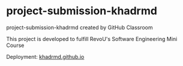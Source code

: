# project-submission-khadrmd
project-submission-khadrmd created by GitHub Classroom

This project is developed to fulfill RevoU's Software Engineering Mini Course

Deployment: [khadrmd.github.io](https://khadrmd.github.io)
